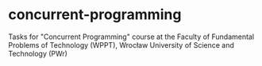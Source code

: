 # concurrent-programming
Tasks for "Concurrent Programming" course at the Faculty of Fundamental Problems of Technology (WPPT),  Wrocław University of Science and Technology (PWr)

